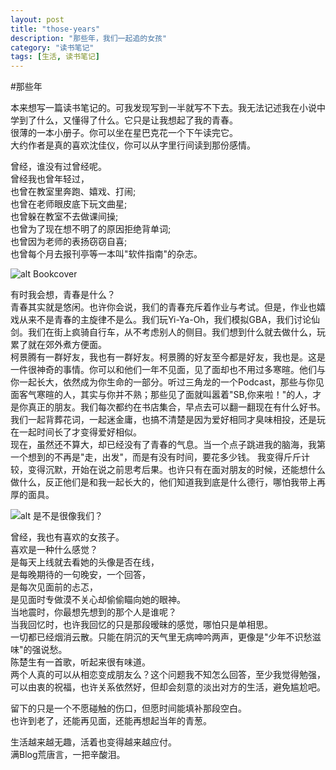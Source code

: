 ```yaml
---
layout: post
title: "those-years"
description: "那些年，我们一起追的女孩"
category: "读书笔记"
tags: [生活, 读书笔记]
---
```

#那些年

<script type="text/javascript" src="http://www.xiami.com/widget/player-single?uid=0&sid=1770577252&mode=js"></script>


本来想写一篇读书笔记的。可我发现写到一半就写不下去。我无法记述我在小说中学到了什么，又懂得了什么。它只是让我想起了我的青春。  
很薄的一本小册子。你可以坐在星巴克花一个下午读完它。  
大约作者是真的喜欢沈佳仪，你可以从字里行间读到那份感情。

曾经，谁没有过曾经呢。  
曾经我也曾年轻过，  
也曾在教室里奔跑、嬉戏、打闹;  
也曾在老师眼皮底下玩文曲星;  
也曾躲在教室不去做课间操;  
也曾为了现在想不明了的原因拒绝背单词;  
也曾因为老师的表扬窃窃自喜;  
也曾每个月去报刊亭等一本叫"软件指南"的杂志。  

<!--more-->

![alt Bookcover](http://img3.douban.com/lpic/s7049425.jpg "Bookcover")

有时我会想，青春是什么？  
青春其实就是悠闲。也许你会说，我们的青春充斥着作业与考试。但是，作业也嬉戏从来不是青春的主旋律不是么。我们玩Yi-Ya-Oh，我们模拟GBA，我们讨论仙剑。我们在街上疯骑自行车，从不考虑别人的侧目。我们想到什么就去做什么，玩累了就在郊外煮方便面。  
柯景腾有一群好友，我也有一群好友。柯景腾的好友至今都是好友，我也是。这是一件很神奇的事情。你可以和他们一年不见面，见了面却也不用过多寒暄。他们与你一起长大，依然成为你生命的一部分。听过三角龙的一个Podcast，那些与你见面客气寒暄的人，其实与你并不熟；那些见了面就叫嚣着"SB,你来啦！"的人，才是你真正的朋友。我们每次都约在书店集合，早点去可以翻一翻现在有什么好书。我们一起背葬花词，一起迷金庸，也搞不清楚是因为爱好相同才臭味相投，还是玩在一起时间长了才变得爱好相似。  
现在，虽然还不算大，却已经没有了青春的气息。当一个点子跳进我的脑海，我第一个想到的不再是"走，出发"，而是有没有时间，要花多少钱。 我变得斤斤计较，变得沉默，开始在说之前思考后果。也许只有在面对朋友的时候，还能想什么做什么，反正他们是和我一起长大的，他们知道我到底是什么德行，哪怕我带上再厚的面具。  

![alt 是不是很像我们？](http://ww4.sinaimg.cn/mw600/65ae4120jw1dr5271vh58j.jpg "like us")

曾经，我也有喜欢的女孩子。  
喜欢是一种什么感觉？  
是每天上线就去看她的头像是否在线，  
是每晚期待的一句晚安，一个回答，  
是每次见面前的忐忑，  
是见面时专做漠不关心却偷偷瞄向她的眼神。  
当地震时，你最想先想到的那个人是谁呢？  
当我回忆时，也许我回忆的只是那段暧昧的感觉，哪怕只是单相思。  
一切都已经烟消云散。只能在阴沉的天气里无病呻吟两声，更像是"少年不识愁滋味"的强说愁。  
陈楚生有一首歌，听起来很有味道。  
两个人真的可以从相恋变成朋友么？这个问题我不知怎么回答，至少我觉得勉强，可以由衷的祝福，也许关系依然好，但却会刻意的淡出对方的生活，避免尴尬吧。

留下的只是一个不愿碰触的伤口，但愿时间能填补那段空白。  
也许到老了，还能再见面，还能再想起当年的青葱。

生活越来越无趣，活着也变得越来越应付。  
满Blog荒唐言，一把辛酸泪。  

